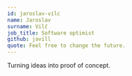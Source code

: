 ```yaml
---
id: jaroslav-vilc
name: Jaroslav
surname: Vilč
job_title: Software optimist
github: javill
quote: Feel free to change the future.
---
```


Turning ideas into proof of concept.
